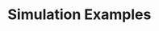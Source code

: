 <!-- doxy
\page refrunSimExamples Simulation Examples
/doxy -->

# Simulation Examples

<!-- doxy
* \subpage refrunSimExamplesSignal_ImpactB
* \subpage refrunSimExamplesTrigger_ImpactB_Pythia8
* \subpage refrunSimExamplesAdaptive_Pythia8
* \subpage refrunSimExamplesAliRoot_Hijing
* \subpage refrunSimExamplesHepMC_STARlight
* \subpage refrunSimExamplesJet_Embedding_Pythia8
* \subpage refrunSimExamplesStepMonitoringSimple1
/doxy -->
